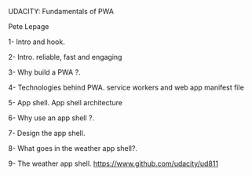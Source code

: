 UDACITY: Fundamentals of PWA

Pete Lepage

1- Intro and hook.

2- Intro.
reliable, fast and engaging

3- Why build a PWA ?.


4- Technologies behind PWA.
service workers
and
web app manifest file

5- App shell.
App shell architecture

6- Why use an app shell ?.

7- Design the app shell.

8- What goes in the weather app shell?.


9- The weather app shell.
https://www.github.com/udacity/ud811
